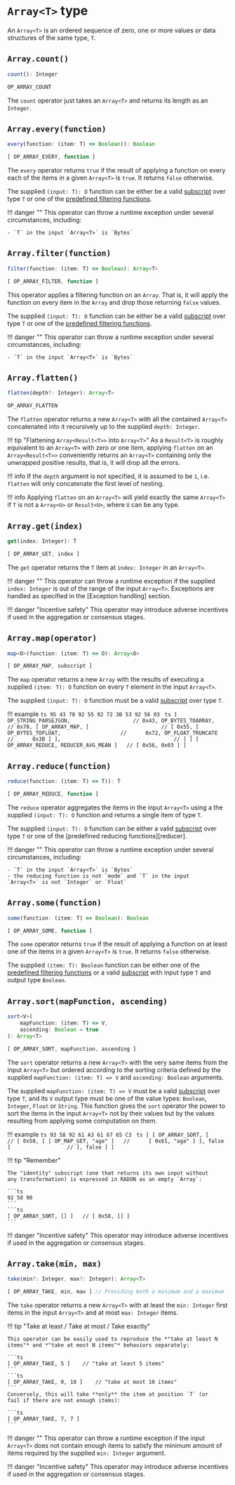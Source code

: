 # `Array<T>` type

An `Array<T>` is an ordered sequence of zero, one or more values or data structures of the same type, `T`.
    
## `Array.count()`
```ts
count(): Integer
```
```ts
OP_ARRAY_COUNT
```
The `count` operator just takes an `Array<T>` and returns its length as
an `Integer`.
    
## `Array.every(function)`
```ts
every(function: (item: T) => Boolean)): Boolean
```
```ts
[ OP_ARRAY_EVERY, function ]
```
The `every` operator returns `true` if the result of applying a function
on every each of the items in a given `Array<T>` is `true`. It returns
`false` otherwise.

The supplied `(input: T): O` function can be either be a valid
[subscript] over type `T` or one of the
[predefined filtering functions][filters].

!!! danger ""
    This operator can throw a runtime exception under several
    circumstances, including:
    
    - `T` in the input `Array<T>` is `Bytes`

## `Array.filter(function)`
```ts
filter(function: (item: T) => Boolean): Array<T>
```
```ts
[ OP_ARRAY_FILTER, function ]
```
This operator applies a filtering function on an `Array`. That is, it
will apply the function on every item in the `Array` and drop those
returning `false` values.

The supplied `(input: T): O` function can be either be a valid
[subscript] over type `T` or one of the
[predefined filtering functions][filters].

!!! danger ""
    This operator can throw a runtime exception under several
    circumstances, including:
    
    - `T` in the input `Array<T>` is `Bytes`

## `Array.flatten()`
```ts
flatten(depth?: Integer): Array<T>
```
```ts
OP_ARRAY_FLATTEN
```
The `flatten` operator returns a new `Array<T>` with all the contained
`Array<T>` concatenated into it recursively up to the supplied `depth:
Integer`.

!!! tip "Flattening `Array<Result<T>>` into `Array<T>`"
    As a `Result<T>` is roughly equivalent to an `Array<T>` with zero 
    or one item, applying `flatten` on an `Array<Result<T>>` 
    conveniently returns an `Array<T>` containing only the unwrapped 
    positive results, that is, it will drop all the errors.

!!! info
    If the `depth` argument is not specified, it is assumed to be `1`, 
    i.e. `flatten` will only concatenate the first level of nesting.
    
!!! info
    Applying `flatten` on an `Array<T>` will yield exactly the same 
    `Array<T>` if `T` is not a `Array<U>` or `Result<U>`, where `U` 
    can be any type.
    

## `Array.get(index)`
```ts
get(index: Integer): T
```
```ts
[ OP_ARRAY_GET, index ]
```
The `get` operator returns the `T` item at `index: Integer` in an
`Array<T>`.

!!! danger ""
    This operator can throw a runtime exception if the supplied 
    `index: Integer` is out of the range of the input `Array<T>`.
    Exceptions are handled as specified in the [Exception handling] 
    section.

!!! danger "Incentive safety"
    This operator may introduce adverse incentives if used in the 
    aggregation or consensus stages.

## `Array.map(operator)`
```ts
map<O>(function: (item: T) => O): Array<O>
```
```ts
[ OP_ARRAY_MAP, subscript ]
```
The `map` operator returns a new `Array` with the results of executing a
supplied `(item: T): O` function on every `T` element in the input
`Array<T>`.

The supplied `(input: T): O` function must be a valid [subscript] over
type `T`.

!!! example
    ```ts
    95 43 70 92 55 92 72 3B 53 92 56 03
    ```
    ```ts
    [
        OP_STRING_PARSEJSON,                    // 0x43,
        OP_BYTES_TOARRAY,                       // 0x70,
        [ OP_ARRAY_MAP, [                       // [ 0x55, [
            OP_BYTES_TOFLOAT,                   //      0x72,
            OP_FLOAT_TRUNCATE                   //      0x3B
        ] ],                                    // ] ]
        [ OP_ARRAY_REDUCE, REDUCER_AVG_MEAN ]   // [ 0x56, 0x03 ]
    ]
    ```

## `Array.reduce(function)`
```ts
reduce(function: (item: T) => T)): T
```
```ts
[ OP_ARRAY_REDUCE, function ]
```
The `reduce` operator aggregates the items in the input `Array<T>` using
a the supplied `(input: T): O` function and returns a single item of
type `T`.

The supplied `(input: T): O` function can be either a valid [subscript]
over type `T` or one of the [predefined reducing functions][reducer].

!!! danger ""
    This operator can throw a runtime exception under several
    circumstances, including:
    
    - `T` in the input `Array<T>` is `Bytes`
    - the reducing function is not `mode` and `T` in the input
    `Array<T>` is not `Integer` or `Float`
    

## `Array.some(function)`
```ts
some(function: (item: T) => Boolean): Boolean
```
```ts
[ OP_ARRAY_SOME, function ]
```
The `some` operator returns `true` if the result of applying a function
on at least one of the items in a given `Array<T>` is `true`. It returns
`false` otherwise.

The supplied `(item: T): Boolean` function can be either one of the
[predefined filtering functions][filters] or a valid [subscript] with
input type `T` and output type `Boolean`.

## `Array.sort(mapFunction, ascending)`
```ts
sort<V>(
    mapFunction: (item: T) => V,
    ascending: Boolean = true
): Array<T>
```
```ts
[ OP_ARRAY_SORT, mapFunction, ascending ]
```
The `sort` operator returns a new `Array<T>` with the very same items
from the input `Array<T>` but ordered according to the sorting criteria
defined by the supplied `mapFunction: (item: T) => V` and `ascending:
Boolean` arguments.

The supplied `mapFunction: (item: T) => V` must be a valid [subscript]
over type `T`, and its `V` output type must be one of the value types:
`Boolean`, `Integer`, `Float` or `String`. This function gives the
`sort` operator the power to sort the items in the input `Array<T>` not
by their values but by the values resulting from applying some
computation on them.

!!! example
    ```ts
    93 58 92 61 A3 61 67 65 C3
    ```
    ```ts
    [
        [ OP_ARRAY_SORT, [          // [ 0x58, [
            [ OP_MAP_GET, "age" ]   //      [ 0x61, "age" ]
        ], false ]                  // ], false ]
    ]
    ```

!!! tip "Remember"

    The "identity" subscript (one that returns its own input without 
    any transformation) is expressed in RADON as an empty `Array`:

    ```ts
    92 58 90
    ```
    ```ts
    [ OP_ARRAY_SORT, [] ]   // [ 0x58, [] ]
    ```

!!! danger "Incentive safety"
    This operator may introduce adverse incentives if used in the
    aggregation or consensus stages.

## `Array.take(min, max)`
```ts
take(min?: Integer, max?: Integer): Array<T>
```
```ts
[ OP_ARRAY_TAKE, min, max ] // Providing both a minimum and a maximum
```
The `take` operator returns a new `Array<T>` with at least the `min:
Integer` first items in the input `Array<T>` and at most `max: Integer`
items.

!!! tip "Take at least / Take at most / Take exactly"

    This operator can be easily used to reproduce the *"take at least N
    items"* and *"take at most N items"* behaviors separately:

    ```ts
    [ OP_ARRAY_TAKE, 5 ]    // "take at least 5 items"
    ```
    ```ts
    [ OP_ARRAY_TAKE, 0, 10 ]    // "take at most 10 items"
    ```
    Conversely, this will take **only** the item at position `7` (or
    fail if there are not enough items):

    ```ts
    [ OP_ARRAY_TAKE, 7, 7 ]
    ```

!!! danger ""
    This operator can throw a runtime exception if the input `Array<T>` 
    does not contain enough items to satisfy the minimum amount of
    items required by the supplied `min: Integer` argument.

!!! danger "Incentive safety"
    This operator may introduce adverse incentives if used in the 
    aggregation or consensus stages.

[subscript]: ../../subscripts
[filters]: ../../functions#filtering-functions
[reducers]: ../../functions#reducing-functions